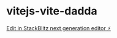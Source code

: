 # vitejs-vite-dadda

[Edit in StackBlitz next generation editor ⚡️](https://stackblitz.com/~/github.com/ormwish/vitejs-vite-dadda)
